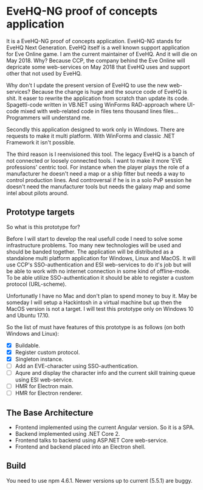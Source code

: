 # EveHQ-NG proof of concepts application #
It is a EveHQ-NG proof of concepts application. EveHQ-NG stands for EveHQ Next Generation. EveHQ itself is a well known support application for Eve Online game. I am the current maintainer of EveHQ. And it will die on May 2018. Why? Because CCP, the company behind the Eve Online will depricate some web-services on May 2018 that EveHQ uses and support other that not used by EveHQ.

Why don't I update the present version of EveHQ to use the new web-services? Because the change is huge and the source code of EveHQ is shit. It easer to rewrite the application from scratch than update its code. Spagetti-code written in VB.NET using WinForms RAD-approach where UI-code mixed with web-related code in files tens thousand lines files... Programmers will understand me.

Secondly this application designed to work only in Windows. There are requests to make it multi platform. With WinForms and classic .NET Framework it isn't possible.

The third reason is I reenvisioned this tool. The legacy EveHQ is a banch of not connected or loosely connected tools. I want to make it more 'EVE professions' centric tool. For instance when the player plays the role of a manufacturer he doesn't need a map or a ship fitter but needs a way to control production lines. And controversal if he is in a solo PvP session he doesn't need the manufacturer tools but needs the galaxy map and some intel about pilots around.

## Prototype targets ##
So what is this prototype for?

Before I will start to develop the real usefull code I need to solve some infrastructure problems. Too many new technologies will be used and should be banded together. The application will be distributed as a standalone multi platform application for Windows, Linux and MacOS. It will use CCP's SSO-authentication and ESI web-services to do it's job but will be able to work with no internet connection in some kind of offline-mode. To be able utilize SSO-authentication it should be able to register a custom protocol (URL-scheme).

Unfortunatly I have no Mac and don't plan to spend money to buy it. May be someday I will setup a Hackintosh in a virtual machine but up then the MacOS version is not a target. I will test this prototype only on Windows 10 and Ubuntu 17.10.

So the list of must have features of this prototype is as follows (on both Windows and Linux):
* [x] Buildable.
* [x] Register custom protocol.
* [x] Singleton instance.
* [ ] Add an EVE-character using SSO-authentication.
* [ ] Aqure and display the character info and the current skill training queue using ESI web-service.
* [ ] HMR for Electron main.
* [ ] HMR for Electron renderer.

## The Base Architecture ##
* Frontend implemented using the current Angular version. So it is a SPA.
* Backend implemented using .NET Core 2. 
* Frontend talks to backend using ASP.NET Core web-service.
* Frontend and backend placed into an Electron shell.

## Build ##
You need to use npm 4.6.1. Newer versions up to current (5.5.1) are buggy.
